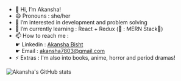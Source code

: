 - 👋 Hi, I’m Akansha!
- 😄 Pronouns : she/her
- 👀 I’m interested in development and problem solving
- 🌱 I’m currently learning : React + Redux (🚀 : MERN Stack💪)
- 📫 How to reach me : <br>  ☛ Linkedin : [Akansha Bisht](https://www.linkedin.com/in/akansha-bisht-625243293/) <br>
                              ☛ Email : akansha7803@gmail.com
- ⚡ Extras : I'm also into books, anime, horror and period dramas! 

<!---
technerdyyy/technerdyyy is a ✨ special ✨ repository because its `README.md` (this file) appears on your GitHub profile.
You can click the Preview link to take a look at your changes.
--->

![Akansha's GitHub stats](https://github-readme-stats.vercel.app/api?username=technerdyyy&show_icons=true&theme=tokyonight)
